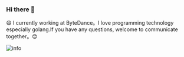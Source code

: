 ### Hi there 👋

 😄 I currently working at ByteDance。I love programming technology especially golang.If you have any questions, welcome to communicate together。😊
<!--
**sirodeneko/sirodeneko** is a ✨ _special_ ✨ repository because its `README.md` (this file) appears on your GitHub profile.

Here are some ideas to get you started:

- 🔭 I’m currently working on ...
- 🌱 I’m currently learning ...
- 👯 I’m looking to collaborate on ...
- 🤔 I’m looking for help with ...
- 💬 Ask me about ...
- 📫 How to reach me: ...
- 😄 Pronouns: ...
- ⚡ Fun fact: ...
-->
![info](https://github-readme-stats.vercel.app/api?username=sirodeneko&show_icons=true&count_private=true&hide=prs&theme=default_repocard)
